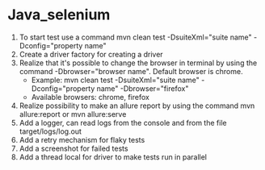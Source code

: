 # Java_selenium
1. To start test use a command mvn clean test -DsuiteXml="suite name" -Dconfig="property name"
2. Create a driver factory for creating a driver
3. Realize that it's possible to change the browser in terminal by using the command -Dbrowser="browser name".
   Default browser is chrome.
   - Example: mvn clean test -DsuiteXml="suite name" -Dconfig="property name" -Dbrowser="firefox"
   - Available browsers: chrome, firefox
4. Realize possibility to make an allure report by using the command mvn allure:report or mvn allure:serve
5. Add a logger, can read logs from the console and from the file target/logs/log.out
6. Add a retry mechanism for flaky tests
7. Add a screenshot for failed tests
8. Add a thread local for driver to make tests run in parallel